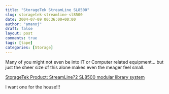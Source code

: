 ```yaml
---
title: "StorageTek StreamLine SL8500"
slug: storagetek-streamline-sl8500
date: 2004-07-09 00:36:00+00:00
author: "amanoj"
draft: false
layout: post
comments: true
tags: [tape]
categories: [Storage]
---
```


Many of you might not even be into IT or Computer related equipment... but just the sheer size of this alone makes even the meager feel small.

[StorageTek Product: StreamLine?2 SL8500 modular library system](http://www.storagetek.com/products/product_page560.html)

I want one for the house!!!
